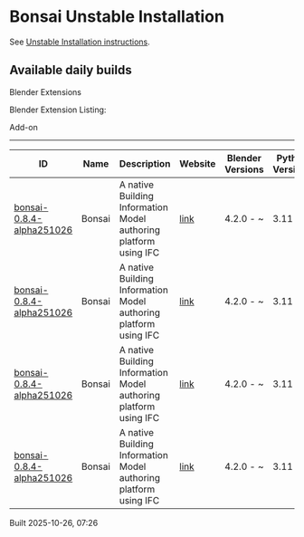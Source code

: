 # Bonsai Unstable Installation

See [Unstable Installation instructions](https://docs.bonsaibim.org/guides/development/installation.html#unstable-installation).

## Available daily builds

Blender Extensions


Blender Extension Listing:

Add-on

---

| ID | Name | Description | Website | Blender Versions | Python Versions | Platforms | Size |
| --- | --- | --- | --- | --- | --- | --- | --- |
| [bonsai-0.8.4-alpha251026](https://github.com/IfcOpenShell/IfcOpenShell/releases/download/bonsai-0.8.4-alpha2510260721/bonsai_py311-0.8.4-alpha251026-windows-x64.zip?repository=https://raw.githubusercontent.com/IfcOpenShell/bonsai_unstable_repo/main/index.json&blender_version_min=4.2.0&platforms=windows-x64&python_versions=3.11) | Bonsai | A native Building Information Model authoring platform using IFC | [link](https://bonsaibim.org/) | 4.2.0 - ~ | 3.11 | windows-x64 | 111.4MB |
| [bonsai-0.8.4-alpha251026](https://github.com/IfcOpenShell/IfcOpenShell/releases/download/bonsai-0.8.4-alpha2510260721/bonsai_py311-0.8.4-alpha251026-macos-arm64.zip?repository=https://raw.githubusercontent.com/IfcOpenShell/bonsai_unstable_repo/main/index.json&blender_version_min=4.2.0&platforms=macos-arm64&python_versions=3.11) | Bonsai | A native Building Information Model authoring platform using IFC | [link](https://bonsaibim.org/) | 4.2.0 - ~ | 3.11 | macos-arm64 | 124.0MB |
| [bonsai-0.8.4-alpha251026](https://github.com/IfcOpenShell/IfcOpenShell/releases/download/bonsai-0.8.4-alpha2510260721/bonsai_py311-0.8.4-alpha251026-linux-x64.zip?repository=https://raw.githubusercontent.com/IfcOpenShell/bonsai_unstable_repo/main/index.json&blender_version_min=4.2.0&platforms=linux-x64&python_versions=3.11) | Bonsai | A native Building Information Model authoring platform using IFC | [link](https://bonsaibim.org/) | 4.2.0 - ~ | 3.11 | linux-x64 | 136.7MB |
| [bonsai-0.8.4-alpha251026](https://github.com/IfcOpenShell/IfcOpenShell/releases/download/bonsai-0.8.4-alpha2510260721/bonsai_py311-0.8.4-alpha251026-macos-x64.zip?repository=https://raw.githubusercontent.com/IfcOpenShell/bonsai_unstable_repo/main/index.json&blender_version_min=4.2.0&platforms=macos-x64&python_versions=3.11) | Bonsai | A native Building Information Model authoring platform using IFC | [link](https://bonsaibim.org/) | 4.2.0 - ~ | 3.11 | macos-x64 | 126.9MB |

Built 2025-10-26, 07:26